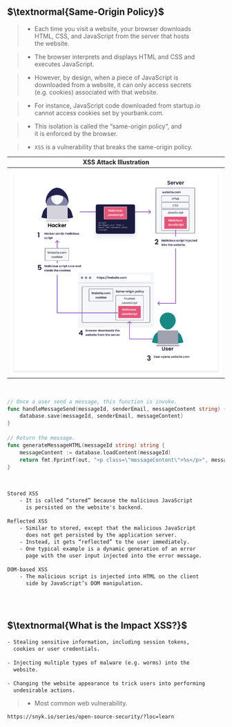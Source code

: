 ## $\textnormal{Same-Origin Policy}$

> - Each time you visit a website, your browser downloads <br />
    HTML, CSS, and JavaScript from the server that hosts <br />
    the website.

> - The browser interprets and displays HTML and CSS and <br />
    executes JavaScript.

> - However, by design, when a piece of JavaScript is <br />
    downloaded from a website, it can only access secrets <br />
    (e.g. cookies) associated with that website.

> - For instance, JavaScript code downloaded from startup.io <br />
    cannot access cookies set by yourbank.com.

> - This isolation is called the “same-origin policy“, and <br />
    it is enforced by the browser.

> - `XSS` is a vulnerability that breaks the same-origin policy.

| XSS Attack Illustration |
| ----------------------- |
| ![xss-attack-illustration](./images/01-XSS-attack-illustration.png) |

<br />

```go
// Once a user send a message, this function is invoke.
func handleMessageSend(messageId, senderEmail, messageContent string) {
    database.save(messageId, senderEmail, messageContent)
}

// Return the message.
func generateMessageHTML(messageId string) string {
    messageContent := database.loadContent(messageId)
    return fmt.Fprintf(out, "<p class=\"messageContent\">%s</p>", messageContent)
}
```

<br />

```plaintext
Stored XSS
    - It is called “stored” because the malicious JavaScript
      is persisted on the website's backend.

Reflected XSS
    - Similar to stored, except that the malicious JavaScript
      does not get persisted by the application server.
    - Instead, it gets “reflected” to the user immediately.
    - One typical example is a dynamic generation of an error
      page with the user input injected into the error message.

DOM-based XSS
    - The malicious script is injected into HTML on the client
      side by JavaScript’s DOM manipulation.
```

<br />
<br />



## $\textnormal{What is the Impact XSS?}$

```plaintext
- Stealing sensitive information, including session tokens,
  cookies or user credentials.

- Injecting multiple types of malware (e.g. worms) into the
  website.

- Changing the website appearance to trick users into performing
  undesirable actions.
```

> - Most common web vulnerability.

```plaintext
https://snyk.io/series/open-source-security/?loc=learn
```
